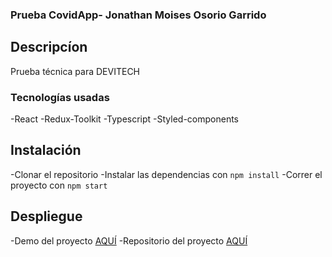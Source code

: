### Prueba CovidApp- Jonathan Moises Osorio Garrido

## Descripcíon
Prueba técnica para DEVITECH

### Tecnologías usadas
-React
-Redux-Toolkit
-Typescript
-Styled-components

## Instalación
-Clonar el repositorio
-Instalar las dependencias con `npm install`
-Correr el proyecto con `npm start`

## Despliegue

-Demo del proyecto [AQUÍ](https://pruebadev.vercel.app/)
-Repositorio del proyecto [AQUÍ](https://github.com/jonathan4342/pruebaDev)
